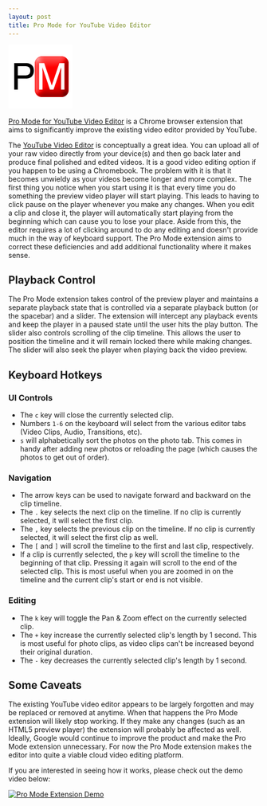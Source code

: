 ```yaml
---
layout: post
title: Pro Mode for YouTube Video Editor
---
```


![PM Logo](/images/icon128.png)

[Pro Mode for YouTube Video Editor](https://chrome.google.com/webstore/detail/pro-mode-for-youtube-vide/aenmbapdfjdkanhfppdmmdipakgacanp) is a Chrome browser extension that aims to significantly improve the existing video editor provided by YouTube.

The [YouTube Video Editor](https://www.youtube.com/editor) is conceptually a great idea. You can upload all of your raw video directly from your device(s) and then go back later and produce final polished and edited videos. It is a good video editing option if you happen to be using a Chromebook. The problem with it is that it becomes unwieldy as your videos become longer and more complex. The first thing you notice when you start using it is that every time you do something the preview video player will start playing. This leads to having to click pause on the player whenever you make any changes. When you edit a clip and close it, the player will automatically start playing from the beginning which can cause you to lose your place. Aside from this, the editor requires a lot of clicking around to do any editing and doesn't provide much in the way of keyboard support. The Pro Mode extension aims to correct these deficiencies and add additional functionality where it makes sense.

## Playback Control

The Pro Mode extension takes control of the preview player and maintains a separate playback state that is controlled via a separate playback button (or the spacebar) and a slider. The extension will intercept any playback events and keep the player in a paused state until the user hits the play button. The slider also controls scrolling of the clip timeline. This allows the user to position the timeline and it will remain locked there while making changes. The slider will also seek the player when playing back the video preview.

## Keyboard Hotkeys

### UI Controls
 - The `c` key will close the currently selected clip.
 - Numbers `1-6` on the keyboard will select from the various editor tabs (Video Clips, Audio, Transitions, etc).
 - `s` will alphabetically sort the photos on the photo tab. This comes in handy after adding new photos or reloading the page (which causes the photos to get out of order).

### Navigation

 - The arrow keys can be used to navigate forward and backward on the clip timeline.
 - The `.` key selects the next clip on the timeline. If no clip is currently selected, it will select the first clip.
 - The `,` key selects the previous clip on the timeline. If no clip is currently selected, it will select the first clip as well.
 - The `[` and `]` will scroll the timeline to the first and last clip, respectively.
 - If a clip is currently selected, the `p` key will scroll the timeline to the beginning of that clip. Pressing it again will scroll to the end of the selected clip. This is most useful when you are zoomed in on the timeline and the current clip's start or end is not visible.

### Editing

 - The `k` key will toggle the Pan & Zoom effect on the currently selected clip.
 - The `+` key increase the currently selected clip's length by 1 second. This is most useful for photo clips, as video clips can't be increased beyond their original duration.
 - The `-` key decreases the currently selected clip's length by 1 second.

## Some Caveats

The existing YouTube video editor appears to be largely forgotten and may be replaced or removed at anytime. When that happens the Pro Mode extension will likely stop working. If they make any changes (such as an HTML5 preview player) the extension will probably be affected as well. Ideally, Google would continue to improve the product and make the Pro Mode extension unnecessary. For now the Pro Mode extension makes the editor into quite a viable cloud video editing platform.

If you are interested in seeing how it works, please check out the demo video below:

[![Pro Mode Extension Demo](http://img.youtube.com/vi/5FshFrRcFrw/0.jpg)](http://www.youtube.com/watch?v=5FshFrRcFrw)

